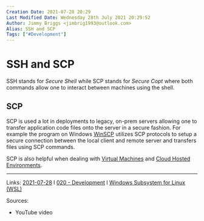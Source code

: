 ```yaml
---
Creation Date: 2021-07-28 20:29
Last Modified Date: Wednesday 28th July 2021 20:29:52
Author: Jimmy Briggs <jimbrig1993@outlook.com>
Alias: SSH and SCP
Tags: ["#Development"]
---
```


# SSH and SCP

SSH stands for *Secure Shell* while SCP stands for *Secure Copt* where both commands allow one to interact between machines using the shell. 

## SCP

SCP is used a lot in deployments to legacy, on-prem servers allowing one to transfer application code files onto the server in a secure fashion. For example the program on Windows [WinSCP](WinSCP.md) utilizes SCP protocols to setup a secure connection between the local client and remote server and transfers files using SCP commands.

SCP is also helpful when dealing with [Virtual Machines](Virtual%20Machines.md) and [Cloud Hosted Environments](Cloud%20Hosted%20Environments.md).

***

Links:  [2021-07-28](../3-Resources/Daily-Notes/2021-07-28.md) I  [020 - Development](../1-Maps-of-Content/020%20-%20Development.md) l [Windows Subsystem for Linux (WSL)](Windows%20Subsystem%20for%20Linux%20(WSL).md)

Sources:
- YouTube video




